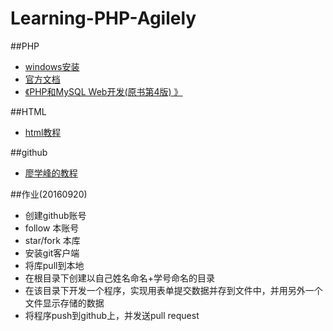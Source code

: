 # Learning-PHP-Agilely

##PHP
* [windows安装](http://windows.php.net/download#php-7.0)
* [官方文档](http://php.net/manual/zh/)
* [《PHP和MySQL Web开发(原书第4版)
》](https://book.douban.com/subject/3549421/)

##HTML
* [html教程](http://www.w3school.com.cn/html/index.asp)

##github
* [廖学峰的教程](http://www.liaoxuefeng.com/wiki/0013739516305929606dd18361248578c67b8067c8c017b000)

##作业(20160920)
* 创建github账号
* follow 本账号
* star/fork 本库
* 安装git客户端
* 将库pull到本地
* 在根目录下创建以自己姓名命名+学号命名的目录
* 在该目录下开发一个程序，实现用表单提交数据并存到文件中，并用另外一个文件显示存储的数据
* 将程序push到github上，并发送pull request